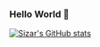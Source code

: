 ### Hello World 👋 


[![Sizar's GitHub stats](https://github-readme-stats.vercel.app/api?username=sumansid&show_icons=true&theme=dark)
](https://github.com/mhsizar)
